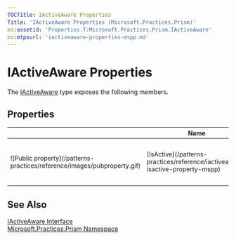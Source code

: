 ```yaml
---
TOCTitle: IActiveAware Properties
Title: 'IActiveAware Properties (Microsoft.Practices.Prism)'
ms:assetid: 'Properties.T:Microsoft.Practices.Prism.IActiveAware'
ms:mtpsurl: 'iactiveaware-properties-mspp.md'
---
```



# IActiveAware Properties

The [IActiveAware](/patterns-practices/reference/iactiveaware-interface-mspp) type exposes the following members.

## Properties


<table>

<thead>
<tr class="header">
<th> </th>
<th>Name</th>
<th>Description</th>
</tr>
</thead>
<tbody>
<tr class="odd">
<td>![Public property](/patterns-practices/reference/images/pubproperty.gif)</td>
<td>[IsActive](/patterns-practices/reference/iactiveaware-isactive-property-mspp)</td>
<td><div class="summary">
Gets or sets a value indicating whether the object is active.
</div></td>
</tr>
</tbody>
</table>

## See Also

[IActiveAware Interface](/patterns-practices/reference/iactiveaware-interface-mspp)  
[Microsoft.Practices.Prism Namespace](/patterns-practices/reference/mspp-namespace)  